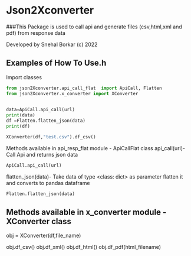 # Json2Xconverter

###This Package is used to call api and generate files (csv,html,xml and pdf) from response data 

Developed by Snehal Borkar (c) 2022

## Examples of How To Use.h

Import classes

```python 
from json2Xconverter.api_call_flat  import ApiCall, Flatten
from json2Xconverter.x_converter import XConverter

 
data=ApiCall.api_call(url)
print(data)
df =Flatten.flatten_json(data)
print(df)

XConverter(df,"test.csv").df_csv()
```

Methods available in api_resp_flat module - ApiCallFlat class
api_call(url)-Call Api and returns json data
```python
ApiCall.api_call(url)
```

flatten_json(data)- Take data of type <class: dict> as parameter flatten it and  converts to pandas dataframe
```python
Flatten.flatten_json(data)
```

 


## Methods available in x_converter module - XConverter class

obj = XConverter(df,file_name)

obj.df_csv() 
obj.df_xml()
obj.df_html()
obj.df_pdf(html_filename)

 
